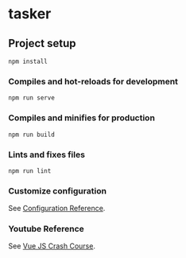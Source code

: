 # tasker

## Project setup
```
npm install
```

### Compiles and hot-reloads for development
```
npm run serve
```

### Compiles and minifies for production
```
npm run build
```

### Lints and fixes files
```
npm run lint
```

### Customize configuration
See [Configuration Reference](https://cli.vuejs.org/config/).

### Youtube Reference
See [Vue JS Crash Course](https://www.youtube.com/watch?v=qZXt1Aom3Cs&t=3401s).